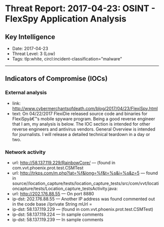 # Threat Report: 2017-04-23: OSINT - FlexSpy Application Analysis


## Key Intelligence
* Date: 2017-04-23
* Threat Level: 3 (Low)
* Tags: tlp:white, circl:incident-classification="malware"

---

## Indicators of Compromise (IOCs)
### External analysis
* link: http://www.cybermerchantsofdeath.com/blog/2017/04/23/FlexiSpy.html
* text: On 04/22/2017 FlexiDie released source code and binaries for FlexiSpyâ€™s mobile spyware program. Being a good reverse engineer that I am, my analysis is below. The IOC section is intended for other reverse engineers and antivirus vendors. General Overview is intended for journalists. I will release a detailed technical teardown in a day or two.

### Network activity
* url: http://58.137.119.229/RainbowCore/ — (found in com.vvt.phoenix.prot.test.CSMTest
* url: http://trkps.com/m.php?lat=%f&long=%f&t=%s&i=%s&z=5 — found in source//location_capture/tests/location_capture_tests/src/com/vvt/locationcapture/tests/Location_capture_testsActivity.java:
* url: http://202.176.88.55 — On port 8880
* ip-dst: 202.176.88.55 — Another IP address was found commented out in the code base //private String mUrl =
* ip-dst: 58.137.119.229 — (found in com.vvt.phoenix.prot.test.CSMTest)
* ip-dst: 58.137.119.224 — In sample comments
* ip-dst: 58.137.119.239 — In sample comments
